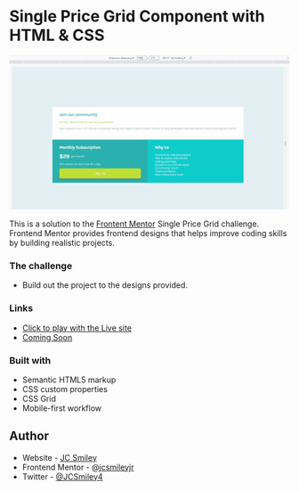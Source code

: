 # Single Price Grid Component with HTML & CSS

![Final Outcome](./images/final-design.gif)

This is a solution to the [Frontent Mentor](https://www.frontendmentor.io) Single Price Grid challenge. Frontend Mentor provides frontend designs that helps improve coding skills by building realistic projects.

### The challenge

- Build out the project to the designs provided.

### Links

- [Click to play with the Live site](https://jcsmileyjr.github.io/Single-price-grid/)
- [Coming Soon](https://dev.to/jcsmileyjr/frontend-challenge-12-time-tracking-dashboard-jdc)

### Built with

- Semantic HTML5 markup
- CSS custom properties
- CSS Grid
- Mobile-first workflow

## Author

- Website - [JC Smiley](https://www.jcsmileyjr.com)
- Frontend Mentor - [@jcsmileyjr](https://www.frontendmentor.io/profile/jcsmileyjr)
- Twitter - [@JCSmiley4](https://twitter.com/JCSmiley4)